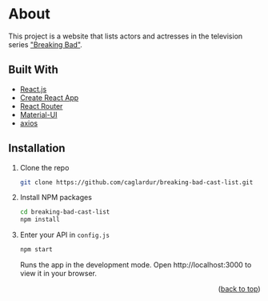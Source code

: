 # About

This project is a website that lists actors and actresses in the television series ["Breaking Bad"](https://www.imdb.com/title/tt0903747/).

## Built With

- [React.js](https://reactjs.org/)
- [Create React App](https://create-react-app.dev/)
- [React Router](https://reactrouter.com/)
- [Material-UI](https://mui.com/)
- [axios](https://axios-http.com/)

## Installation

1. Clone the repo
   ```sh
   git clone https://github.com/caglardur/breaking-bad-cast-list.git
   ```
2. Install NPM packages
   ```sh
   cd breaking-bad-cast-list
   npm install
   ```
3. Enter your API in `config.js`

   ```js
   npm start
   ```

   Runs the app in the development mode.
   Open http://localhost:3000 to view it in your browser.

<p align="right">(<a href="#top">back to top</a>)</p>
